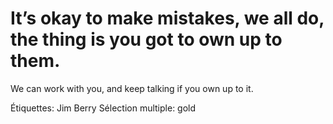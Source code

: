# It’s okay to make mistakes, we all do, the thing is you got to own up to them.
We can work with you, and keep talking if you own up to it.

Étiquettes: Jim Berry
Sélection multiple: gold